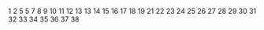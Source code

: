 
1
2
5
5
7
8
9
10
11
12
13
13
14
15
16
17
18
19
21
22
23
24
25
26
27
28
29
30
31
32
33
34
35
36
37
38
